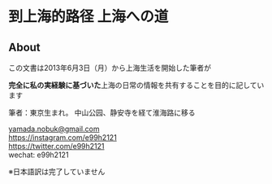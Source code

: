 
到上海的路径 上海への道
=======



## About





この文書は2013年6月3日（月）から上海生活を開始した筆者が

**完全に私の実経験に基づいた**上海の日常の情報を共有することを目的に記しています


筆者：東京生まれ。
中山公园、静安寺を経て淮海路に移る


[yamada.nobuk@gmail.com](mailto:yamada.nobuk@gmail.com) <br>
https://instagram.com/e99h2121 <br>
https://twitter.com/e99h2121 <br>
wechat: e99h2121


※日本語訳は完了していません
